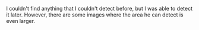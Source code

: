 I couldn't find anything that I couldn't detect before, but I was able to detect it later. However, there are some images where the area he can detect is even larger.
